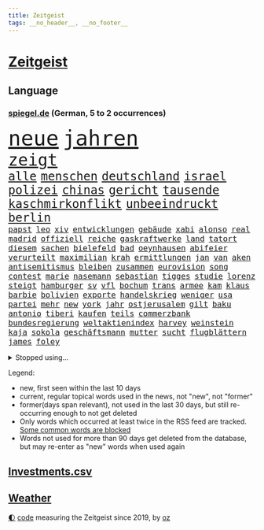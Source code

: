 ```yaml
---
title: Zeitgeist
tags: __no_header__, __no_footer__
---
```


# [Zeitgeist](https://oliz.io/zeitgeist/)

## Language

<h3><a href="https://www.spiegel.de" target="_blank">spiegel.de</a> (German, 5 to 2 occurrences)</h3>
<p style="font-family:monospace">
<span style="font-size:32pt"><a href="news_links.html#neue" class="current">neue</a></span>
<span style="font-size:32pt"><a href="news_links.html#jahren" class="current">jahren</a></span>
<br>
<span style="font-size:25pt"><a href="news_links.html#zeigt" class="current">zeigt</a></span>
<br>
<span style="font-size:18pt"><a href="news_links.html#alle" class="current">alle</a></span>
<span style="font-size:18pt"><a href="news_links.html#menschen" class="current">menschen</a></span>
<span style="font-size:18pt"><a href="news_links.html#deutschland" class="current">deutschland</a></span>
<span style="font-size:18pt"><a href="news_links.html#israel" class="current">israel</a></span>
<span style="font-size:18pt"><a href="news_links.html#polizei" class="current">polizei</a></span>
<span style="font-size:18pt"><a href="news_links.html#chinas" class="current">chinas</a></span>
<span style="font-size:18pt"><a href="news_links.html#gericht" class="current">gericht</a></span>
<span style="font-size:18pt"><a href="news_links.html#tausende" class="current">tausende</a></span>
<span style="font-size:18pt"><a href="news_links.html#kaschmirkonflikt" class="new">kaschmirkonflikt</a></span>
<span style="font-size:18pt"><a href="news_links.html#unbeeindruckt" class="current">unbeeindruckt</a></span>
<span style="font-size:18pt"><a href="news_links.html#berlin" class="current">berlin</a></span>
<br>
<span style="font-size:12pt"><a href="news_links.html#papst" class="current">papst</a></span>
<span style="font-size:12pt"><a href="news_links.html#leo" class="current">leo</a></span>
<span style="font-size:12pt"><a href="news_links.html#xiv" class="new">xiv</a></span>
<span style="font-size:12pt"><a href="news_links.html#entwicklungen" class="current">entwicklungen</a></span>
<span style="font-size:12pt"><a href="news_links.html#gebäude" class="current">gebäude</a></span>
<span style="font-size:12pt"><a href="news_links.html#xabi" class="current">xabi</a></span>
<span style="font-size:12pt"><a href="news_links.html#alonso" class="current">alonso</a></span>
<span style="font-size:12pt"><a href="news_links.html#real" class="current">real</a></span>
<span style="font-size:12pt"><a href="news_links.html#madrid" class="current">madrid</a></span>
<span style="font-size:12pt"><a href="news_links.html#offiziell" class="current">offiziell</a></span>
<span style="font-size:12pt"><a href="news_links.html#reiche" class="current">reiche</a></span>
<span style="font-size:12pt"><a href="news_links.html#gaskraftwerke" class="new">gaskraftwerke</a></span>
<span style="font-size:12pt"><a href="news_links.html#land" class="current">land</a></span>
<span style="font-size:12pt"><a href="news_links.html#tatort" class="current">tatort</a></span>
<span style="font-size:12pt"><a href="news_links.html#diesem" class="current">diesem</a></span>
<span style="font-size:12pt"><a href="news_links.html#sachen" class="current">sachen</a></span>
<span style="font-size:12pt"><a href="news_links.html#bielefeld" class="current">bielefeld</a></span>
<span style="font-size:12pt"><a href="news_links.html#bad" class="current">bad</a></span>
<span style="font-size:12pt"><a href="news_links.html#oeynhausen" class="current">oeynhausen</a></span>
<span style="font-size:12pt"><a href="news_links.html#abifeier" class="new">abifeier</a></span>
<span style="font-size:12pt"><a href="news_links.html#verurteilt" class="current">verurteilt</a></span>
<span style="font-size:12pt"><a href="news_links.html#maximilian" class="new">maximilian</a></span>
<span style="font-size:12pt"><a href="news_links.html#krah" class="new">krah</a></span>
<span style="font-size:12pt"><a href="news_links.html#ermittlungen" class="current">ermittlungen</a></span>
<span style="font-size:12pt"><a href="news_links.html#jan" class="current">jan</a></span>
<span style="font-size:12pt"><a href="news_links.html#van" class="current">van</a></span>
<span style="font-size:12pt"><a href="news_links.html#aken" class="current">aken</a></span>
<span style="font-size:12pt"><a href="news_links.html#antisemitismus" class="current">antisemitismus</a></span>
<span style="font-size:12pt"><a href="news_links.html#bleiben" class="current">bleiben</a></span>
<span style="font-size:12pt"><a href="news_links.html#zusammen" class="current">zusammen</a></span>
<span style="font-size:12pt"><a href="news_links.html#eurovision" class="current">eurovision</a></span>
<span style="font-size:12pt"><a href="news_links.html#song" class="current">song</a></span>
<span style="font-size:12pt"><a href="news_links.html#contest" class="current">contest</a></span>
<span style="font-size:12pt"><a href="news_links.html#marie" class="current">marie</a></span>
<span style="font-size:12pt"><a href="news_links.html#nasemann" class="new">nasemann</a></span>
<span style="font-size:12pt"><a href="news_links.html#sebastian" class="current">sebastian</a></span>
<span style="font-size:12pt"><a href="news_links.html#tigges" class="new">tigges</a></span>
<span style="font-size:12pt"><a href="news_links.html#studie" class="current">studie</a></span>
<span style="font-size:12pt"><a href="news_links.html#lorenz" class="current">lorenz</a></span>
<span style="font-size:12pt"><a href="news_links.html#steigt" class="current">steigt</a></span>
<span style="font-size:12pt"><a href="news_links.html#hamburger" class="current">hamburger</a></span>
<span style="font-size:12pt"><a href="news_links.html#sv" class="current">sv</a></span>
<span style="font-size:12pt"><a href="news_links.html#vfl" class="current">vfl</a></span>
<span style="font-size:12pt"><a href="news_links.html#bochum" class="current">bochum</a></span>
<span style="font-size:12pt"><a href="news_links.html#trans" class="current">trans</a></span>
<span style="font-size:12pt"><a href="news_links.html#armee" class="current">armee</a></span>
<span style="font-size:12pt"><a href="news_links.html#kam" class="current">kam</a></span>
<span style="font-size:12pt"><a href="news_links.html#klaus" class="current">klaus</a></span>
<span style="font-size:12pt"><a href="news_links.html#barbie" class="current">barbie</a></span>
<span style="font-size:12pt"><a href="news_links.html#bolivien" class="current">bolivien</a></span>
<span style="font-size:12pt"><a href="news_links.html#exporte" class="current">exporte</a></span>
<span style="font-size:12pt"><a href="news_links.html#handelskrieg" class="current">handelskrieg</a></span>
<span style="font-size:12pt"><a href="news_links.html#weniger" class="current">weniger</a></span>
<span style="font-size:12pt"><a href="news_links.html#usa" class="current">usa</a></span>
<span style="font-size:12pt"><a href="news_links.html#partei" class="current">partei</a></span>
<span style="font-size:12pt"><a href="news_links.html#mehr" class="current">mehr</a></span>
<span style="font-size:12pt"><a href="news_links.html#new" class="current">new</a></span>
<span style="font-size:12pt"><a href="news_links.html#york" class="current">york</a></span>
<span style="font-size:12pt"><a href="news_links.html#jahr" class="current">jahr</a></span>
<span style="font-size:12pt"><a href="news_links.html#ostjerusalem" class="new">ostjerusalem</a></span>
<span style="font-size:12pt"><a href="news_links.html#gilt" class="current">gilt</a></span>
<span style="font-size:12pt"><a href="news_links.html#baku" class="current">baku</a></span>
<span style="font-size:12pt"><a href="news_links.html#antonio" class="current">antonio</a></span>
<span style="font-size:12pt"><a href="news_links.html#tiberi" class="new">tiberi</a></span>
<span style="font-size:12pt"><a href="news_links.html#kaufen" class="current">kaufen</a></span>
<span style="font-size:12pt"><a href="news_links.html#teils" class="current">teils</a></span>
<span style="font-size:12pt"><a href="news_links.html#commerzbank" class="current">commerzbank</a></span>
<span style="font-size:12pt"><a href="news_links.html#bundesregierung" class="current">bundesregierung</a></span>
<span style="font-size:12pt"><a href="news_links.html#weltaktienindex" class="new">weltaktienindex</a></span>
<span style="font-size:12pt"><a href="news_links.html#harvey" class="current">harvey</a></span>
<span style="font-size:12pt"><a href="news_links.html#weinstein" class="current">weinstein</a></span>
<span style="font-size:12pt"><a href="news_links.html#kaja" class="current">kaja</a></span>
<span style="font-size:12pt"><a href="news_links.html#sokola" class="new">sokola</a></span>
<span style="font-size:12pt"><a href="news_links.html#geschäftsmann" class="current">geschäftsmann</a></span>
<span style="font-size:12pt"><a href="news_links.html#mutter" class="current">mutter</a></span>
<span style="font-size:12pt"><a href="news_links.html#sucht" class="current">sucht</a></span>
<span style="font-size:12pt"><a href="news_links.html#flugblättern" class="new">flugblättern</a></span>
<span style="font-size:12pt"><a href="news_links.html#james" class="current">james</a></span>
<span style="font-size:12pt"><a href="news_links.html#foley" class="new">foley</a></span>
</p>
<details>
<summary>Stopped using...</summary>
<p class="former" style="font-size:12pt">
co₂(1660) aktien(1659) verteilt(1659) 60(1658) erdoğan(1658) geeinigt(1658) siegt(1658) sogenannte(1658) wolfgang(1658) 100000(1657) bekannten(1657) erfolge(1657) nachwuchs(1657) antreten(1656) ausgebrochen(1656) bauen(1656) bidens(1656) ebenfalls(1656) nahverkehr(1656) sturz(1656) technik(1656) bereich(1655) einwohner(1655) lebensmittel(1655) mediziner(1655) mitunter(1655) steigende(1655) treffer(1655) angeklagter(1654) bekannte(1654) geschickt(1654) hervor(1654) mannschaft(1654) normal(1654) oberbürgermeister(1654) benzin(1653) berichte(1653) engagement(1653) enthüllt(1653) entlässt(1653) klein(1653) möglicher(1653) obama(1653) scheinen(1653) verlegt(1653) vorschläge(1653) infektion(1652) richten(1652) ursula(1652) punkten(1651) schlag(1651) bayerischen(1650) gegenteil(1650) möglichst(1650) schicksal(1650) werbung(1650) berg(1649) verteidigungsministerium(1649) trainieren(1648) restaurants(1647) sender(1647) entscheidend(1646) kleines(1646) letzter(1646) absage(1645) halben(1645) islamischen(1645) beschäftigte(1644) juli(1644) einsetzen(1643) freie(1643) aktivistin(1642) ermittlern(1642) erneuten(1642) nord(1642) türkischen(1642) wachstum(1642) versuchen(1641) verändern(1641) 11(1640) gebiet(1640) hielten(1640) tiefen(1640) torhüter(1640) ausmaß(1639) falschen(1639) vorsprung(1638) überschwemmungen(1638) pflicht(1637) ökonomen(1637) anzeichen(1636) meinen(1632) top(1627) sportler(1626) bestmarke(1625) beitrag(1624) zeigten(1624) rentner(1623) antrag(1622) auseinandersetzung(1622) kandidatur(1621) koalitionspartner(1618) versorgung(1618) niedrig(1617) dutzend(1616) lehrkräfte(1607) ausgetragen(1597) schadensersatz(1593) wetterdienst(1569) vormarsch(1532) abgestürzt(1480) geehrt(1464) anführer(1398) ohnehin(1386) partnerschaft(1381) gesund(1353) 20000(1352) magazin(1270) außenministerin(1266) ausgeben(1260) luftwaffe(1259) bekannteste(1258) schloss(1229) sank(1227) symbol(1208) inhalte(1194) spaltung(1185) gezwungen(1175) 2014(1172) betreibt(1158) rené(1158) samt(1147) lücken(1144) langsam(1131) rezession(1130) eingetroffen(1129) crew(1108) indem(1107) klopp(1088) schlamm(1081) konzerte(1072) kai(1063) kaffee(1051) tierschützer(1046) prompt(1042) olympischen(1040) osnabrück(1040) profi(1037) genauer(1021) stören(1012) legal(1008) revolution(998) bürgergeld(988) hände(981) streiks(980) einladung(979) schickte(969) ernährung(956) überraschenden(933) rückstand(919) schmeckt(918) todesstrafe(901) eric(898) ausgemacht(885) redet(885) liberale(879) game(874) kommentiert(872) nico(872) hinnehmen(863) perfekten(851) opfers(850) islamistischen(818) georgien(797) ministerpräsidenten(793) eingeladen(772) betreiben(768) pen(762) ostsee(759) mannheim(752) emotionen(750) angerichtet(749) boomt(748) zeuge(746) italiener(745) fußballverband(739) victor(733) härtere(732) beine(730) vergeltung(719) vierten(709) auswirken(706) protestierten(705) terrorismus(704) neuwahlen(702) helden(687) mysteriöse(682) model(675) missstände(673) milliardenschweren(666) auswahl(664) 2013(663) interessiert(662) schlimmer(645) 36(642) politikerinnen(642) geflohen(635) häfen(630) geprüft(619) wirbel(614) mary(608) unten(604) momente(598) gewinner(596) dient(592) herbert(583) berüchtigte(576) darstellung(573) strafgerichtshof(571) eröffnung(565) ddr(561) demos(560) taucht(555) gerechnet(552) versagt(552) nahost(547) gazastreifens(543) wild(538) attraktiver(536) recep(533) tayyip(533) aussetzen(526) unterschätzt(525) signalisiert(518) staatsanwälte(512) bundestagswahl(505) bernd(504) beklagen(503) leise(502) bestraft(500) falls(499) beleidigungen(491) billie(491) simon(491) kriegsschiffe(489) ambitionen(487) finanzen(487) guardiola(487) landung(482) pep(471) anzugreifen(470) le(469) wettkampf(458) 2006(456) matteo(452) mittleren(449) elton(444) gefühlt(442) korrigiert(441) abgewiesen(440) konzept(440) rechtlichen(433) justin(428) marathon(428) realistische(428) glimpflich(427) strategische(427) gerieten(421) 58(420) dein(418) schätzt(418) chinesisches(417) lüge(413) apples(412) blutbad(410) persönlichkeit(407) fing(403) musiala(402) langweilig(400) pole(400) jamal(399) wahren(394) bomben(393) dokumentation(393) laufende(393) lieder(390) populismus(390) 2029(386) tennisspielerin(381) anwesen(379) noah(379) paket(378) übergriffen(376) bedrohen(373) instanz(371) wirtschaftspolitik(369) längste(365) figuren(364) weltgrößten(364) sticht(363) telekom(360) entgeht(358) johnson(357) akzeptieren(356) flut(353) worüber(353) dänische(350) premiers(346) weibchen(345) sportlerinnen(343) planten(340) heimatstadt(339) verlegen(339) spanier(334) vorteile(334) neueste(331) m(330) wahlergebnis(330) nachrichtenagentur(328) auseinandersetzungen(324) jubel(324) evakuierungen(323) fußballplatz(323) paradies(323) alassad(321) beißt(321) feinde(321) meisterin(321) stärkste(317) normalen(314) royal(313) schwangerschaft(312) potenziell(311) sätzen(311) bleibe(307) smith(306) netflixdoku(304) situationen(303) nachträglich(301) schätzung(301) ursprünglich(299) weltraum(299) beziehen(297) hollywoodstars(297) praktisch(297) unsicher(297) menschlichen(293) wählten(293) umstrittenem(290) sichtbar(289) präsidentschaft(284) zimmer(284) entgehen(283) 67(282) externe(281) ryanair(281) zuspruch(281) atlantik(280) eigentliche(276) fiasko(276) zwölfjährige(276) turnen(275) eiszeit(274) marc(272) untergang(272) bundestags(271) richtungen(271) verstorben(271) notfalls(269) wettert(268) gehoben(267) radio(267) secret(266) entsprechende(265) moderiert(264) moderat(263) zögern(262) schau(260) finger(259) weiblichen(259) datum(258) einstigen(258) verließ(258) 81(257) baschar(256) geheimdienste(256) michelle(253) verfängt(253) traditionelle(248) asiatischen(245) abgebaut(242) benutzte(242) drohten(242) erstattet(242) punktet(242) viermal(241) rückführungen(239) enthoben(237) amtes(235) usbürger(235) zurecht(234) explizit(233) plante(233) beruht(232) bekämpft(231) böllern(231) andernfalls(230) dietmar(230) geschaffen(230) arne(229) bezichtigt(229) kabul(229) achtung(227) anlässlich(225) briefe(225) explodiert(220) fahrlässiger(219) schwanken(218) zulässig(218) militärjunta(217) versteckte(217) krankenkassen(216) maren(216) markige(216) auswärtssieg(211) zwang(208) krankenversicherung(207) königreich(205) na(205) offenheit(203) studiert(203) verliehen(203) indigene(202) hof(200) lenken(199) skispringen(199) country(198) ecuador(198) gefiel(196) tatortvote(196) rauchen(194) unterwäsche(193) gestützt(191) verrückt(191) bundesebene(189) lungenentzündung(189) söders(189) aufarbeitung(188) fische(186) krassen(184) freiheiten(183) erneuerbaren(181) exemplare(180) plädieren(180) leere(179) qualifiziert(179) sprit(177) sklaverei(176) dunkelheit(175) betrugsmasche(173) rüstungsindustrie(173) tumult(173) parteikollegen(172) laschet(171) überzieht(171) gazas(170) gelder(170) machtlos(169) tauscht(169) linksextremisten(168) beharrlich(167) durchsuchungen(167) joseph(167) jva(167) künftiger(167) abgelehnt(165) rookie(165) rwe(164) antike(163) bekomme(163) triumphieren(163) entschlossen(161) merkwürdige(161) oberlandesgericht(161) offizieller(161) umsetzung(161) überführt(161) vorherrschaft(159) benko(158) fallschirmspringer(158) gründerin(158) soccer(158) jude(157) zurückzukehren(157) böller(156) gavin(156) verspätet(156) 84(155) gerast(155) leibwächter(155) wechseljahre(155) funde(154) drohnenaufnahmen(153) grundsätzliche(152) bestseller(151) mist(151) meghan(150) silvesternacht(149) involviert(148) strafverfahren(148) partnern(147) rächen(147) fire(146) pompeji(146) mourinho(145) anweisung(144) berlinale(144) missbrauchsvorwürfe(144) preisverleihung(144) amtierende(143) grenzschutz(143) bittere(142) gefängnissen(142) ozean(142) ussenat(142) bafög(141) finanzierte(141) schmerzhaft(141) blindgänger(140) einsatzes(140) usgesundheitsminister(139) leiterin(138) wohnungsbau(138) beitragserhöhungen(137) brandmauer(137) fragile(137) medienberichte(137) sämtliche(137) verlangte(135) verließen(135) aufklären(134) fantasie(134) intakt(134) anhören(133) tina(133) verlauf(133) geschwindigkeit(132) 40000(131) alleingang(131) geschmuggelt(130) hofften(130) skifahrer(130) testflug(130) strafgerichtshofs(129) tiefstand(128) widersetzt(128) assad(127) inseln(127) ligaspielen(127) ausrufung(126) business(126) kranken(126) tommy(126) neuigkeiten(124) r(124) rückkehrer(124) soldat(124) signagründer(123) syrische(123) uneinig(123) unentschieden(123) verschlechtert(123) geheimdienstchef(122) kriegsrechts(122) preiserhöhungen(122) strafmaßnahmen(122) zielte(122) herzogin(121) südwesten(121) bundesarbeitsgericht(120) fck(120) 20jährigen(119) nasa(119) o(119) rebellen(119) umsturz(119) affront(118) amtskollegen(118) brian(118) begeht(117) willkürlich(117) übergangsregierung(117) erwartete(116) genötigt(116) syrischer(116) empfehlen(115) insolvent(115) kochbücher(115) maßgeblich(115) mr(115) rezepte(115) sanierung(115) appelliert(114) demonstrierten(114) logik(114) sicherheitspolitik(114) epidemie(113) friends(113) winzige(113) lernte(112) luigi(112) tatverdacht(112) 42jähriger(111) forever(111) herrschaft(111) law(111) überdenken(111) falten(110) konzepte(110) premierministers(110) gelbhaar(109) erbeuten(108) firmenboss(108) innen(108) jason(108) markle(108) mythos(106) psychiatrie(106) magdeburger(105) ostdeutschen(105) besitz(104) gestaltete(104) piste(104) amtsübernahme(103) geschmack(103) schärfere(103) cruz(102) feuerwehrleute(102) mccartney(102) salman(102) wiederholten(102) behauptung(101) verlängern(101) verteuert(101) heiklen(100) trocken(100) hochtouren(99) machenschaften(99) titelrennen(99) begehrte(98) lebensraum(98) unsicherheiten(98) sackt(97) uskonzerne(97) lieferten(96) breites(95) introvertierte(95) landesweite(95) weltlage(95) artikel(94) hinweisen(94) verschluckt(94) csupolitiker(93) dänemarks(93) gegenkandidaten(93) karibik(93) militärregierung(93) berufsleben(92) dahinterstecken(92) freier(92) kälte(92) pflegeheim(92) promille(92) skispringer(92) spezialisiert(92) abzuwenden(91) boote(91) grill(91) bedingt(90) unruhige(90) blondie(89) karriereknick(89) philip(89) schauspielstars(89) tempolimit(89) teslachefs(89) trübe(89) werten(89) wilden(89) betrachten(88) bitteren(88) eukommissionschefin(88) familiären(88) immobilienreich(88) personenschutz(88) routine(88) strommarkt(88) studio(88) aufzunehmen(87) bewusster(87) gerüchteküche(87) grundstück(87) inn(87) vage(87) aufschieben(86) gesunde(86) hochfahren(86) häuslicher(86) landeschef(86) taiwanchinakonflikt(86) verziehen(85) bankrotterklärung(84) diversitätsprogramme(84) lobbyarbeit(84) montagmorgen(84) prager(84) wappnet(84) entschärfung(83) iwfchefin(83) newsom(83) protests(83) totes(83) trockene(83) endlose(82) erhärtet(82) fern(82) interviews(82) introvertiert(82) blendete(81) doppeltes(81) einzuschränken(81) fehlverhalten(81) gemüse(81) iea(81) kutsche(81) sussex(81) verbesserung(81) bussen(80) energieversorgung(80) enthüllen(80) schockanrufen(80) schockanrufer(80) spannung(80) verschickte(80) agent(79) ausgesucht(79) flüssen(79) aufheben(78) durchzusetzen(78) nationalspielerin(78) aufklärungsflugzeug(77) floriert(77) imperialismus(77) korruptionsprozess(77) langes(77) malek(77) mel(77) rami(77) bundesligaklubs(76) lynch(76) mitgerissen(76) posts(76) schmähpreis(76) sozialversicherung(76) sushi(76) telefonbetrug(76) usjustizministerin(76) agentur(75) aneinandergeraten(75) aquarium(75) belästigungsvorwürfe(75) brancheninsider(75) entwickelte(75) erfreut(75) frauenfußball(75) defensive(74) eubürgern(74) friedhof(74) gelesen(74) menstruation(74) schmierereien(74) zivilklage(74) amthor(73) aneinander(73) ideologien(73) kollegium(73) tatbegehungsgefahr(73) huthimilizen(72) metaceo(72) socialmediaplattform(72) achim(71) blockbuster(71) lecker(71) patientenverfügung(71) quer(71) solarstrom(71) tornados(71) wilder(71) zwangsurlaub(71) agieren(70) anschauen(70) mette(70) misshandlungsvorwürfe(70) puma(70) saarland(70) seuche(70) spende(70) tiktokapp(70) usfirma(70) ash(69) ismitglied(69) räuber(69) antonelli(68) aufwärts(68) bewährten(68) handels(68) kimi(68) weht(68) aufbauen(67) fler(67) unbehagen(67) abschottung(66) frederiksen(66) fünfpunkteplan(66) großbuchstaben(66) heizöl(66) house(66) kabarettist(66) nähern(66) petition(66) siliconvalleygrößen(66) untersuchungsbericht(66) verschärfungen(66) übergang(66) annehmen(65) europäischem(65) finanzlage(65) fußballnationalelf(65) kräftemessen(65) löw(65) seriös(65) warnten(65) agiert(64) gecancelt(64) nationalisten(64) ostbeauftragte(64) wale(64) konzentrationslagers(63) topspiel(63) aufwachen(62) berlinerin(62) gezüchtet(62) ole(62) pausiert(62) usarmee(62) verleihung(62) ärztinnen(62) abitur(61) lübeck(61) lübecker(61) schulweg(61) strafbefehl(61) einfuhrzöllen(60) charakters(59) handelspartnern(59) rechnungshof(59) rohstoffe(59) einigungen(58) staatskasse(58) thrones(58) beeindrucken(57) einsperren(57) hagelt(57) ungeheuer(57) verteilen(57) wuppertal(57) 38jähriger(56) anrecht(56) engagierte(56) lala(56) rider(56) selbstständigkeit(56) urteilt(56) ausgenommen(55) ausgenutzt(55) ernster(55) fördert(55) grönemeyer(55) internationalem(55) komitee(55) lagune(55) vorurteilen(55) abgezockt(54) arbeitsbedingungen(54) behtash(54) fahrschüler(54) kommunale(54) maryam(54) nationalen(54) sanaeeha(54) widerlegt(54) curling(53) ledmasken(53) pflanzen(53) verwaltung(53) überboten(53) assistent(52) beugt(52) bodycams(52) eli(52) fressen(52) gewählte(52) nachhaltiger(52) stichwaffen(52) adams(51) angefangen(51) kletterer(51) kompletten(51) veruntreute(51) wirtschaftsforscher(51) überfälle(51) ami(50) führerscheinprüfung(50) hohn(50) miroslav(50) rächt(50) staatspräsident(50) tiefsten(50) wissenschaftlerin(50) absolvieren(49) geschwindigkeitsbegrenzung(49) großvater(49) handelsbilanzen(49) ostukraine(49) abgeben(48) fahrerlaubnis(48) masterplan(48) menschenrechtsgruppen(48) multimilliardär(48) obst(48) scheinbar(48) transparency(48) faktor(47) kinshasa(47) totem(47) uss(47) 64(46) ausschuss(46) debütalbum(46) energiequelle(46) intellektuellen(46) philosoph(46) freigang(45) gestreikt(45) prägenden(45) steuergeld(45) anhalt(44) blaue(44) erschaffen(44) konfrontationskurs(44) luxushotel(44) selbstständig(44) snl(44) stimmrecht(44) venus(44) 32jähriger(43) bäcker(43) francesca(43) künstlichem(43) vernichten(43) zweifelhafte(43) forscherteam(42) fußballweltmeister(42) klauen(41) sozialer(41) 46jährige(40) franchise(40) kurieren(40) masernausbruch(40) sandalen(40) schlossen(40) wahrscheinlichkeit(40) selina(39) titanic(39) abgesackt(38) akzeptiert(38) hervorragende(38) schwangere(38) triathlon(38) autonome(37) geisterstadt(37) generäle(37) kohlenmonoxidvergiftung(37) kopenhagen(37) kostete(37) lieferkettengesetz(37) rückgrat(37) schwächt(37) ungarischen(37) weltmeisterin(37) 239(36) atlético(36) handelspolitik(36) koalitionsgesprächen(35) skelette(35) sommermärchenprozess(35) drittgrößte(34) fenerbahçe(34) gelsenkirchen(34) impfskeptiker(34) rekordkurs(34) retterin(34) schweitzer(34) stein(34) zurückgewinnen(34) amazons(33) blutig(33) bundesamtes(33) hercules(33) highschool(33) knappes(33) politischem(33) wirtschaftsflaute(33) wohnungsnot(33) zerbrechen(33) 13000(32) bundesweiten(32) komplexe(32) konter(32) zugestellt(32) absurde(31) parteiübergreifend(31) abschreckung(30) bündnispartner(30) eingefrorenes(30) gelüftet(30) inspirieren(30) krywyj(30) portfolio(30) rih(30) schulleiter(30) zivile(30) auszusetzen(29) beigebracht(29) flugverkehr(29) grundlage(29) mittelamerika(29) spätestens(29) batman(28) csulandesgruppenchef(28) côte(28) demokratien(28) dying(28) d’azur(28) formiert(28) jesse(28) justizopfer(28) krauth(28) liganiederlage(28) saal(28) tankstellen(28) theatermacher(28) aung(27) beate(27) doppelstaatler(27) eingebunden(27) endloser(27) hlaing(27) juntachef(27) kampfpilot(27) min(27) männlich(27) ungewöhnlicher(27) weltordnung(27) ägyptischen(27) übung(27) begeben(26) femizide(26) hürden(26) lachs(26) mutigen(26) staatsgemäldesammlungen(26) virus(26) abschnitt(25) selenskyjs(25) unterrepräsentiert(25) 39jährige(24) arbeiteten(24) etf(24) existierenden(24) separatisten(24) stall(24) tobte(24) visa(24) zeitungsbericht(24) disqualifikationen(23) geldes(23) heldin(23) johansson(23) prevc(23) quadratmetern(23) scarlett(23) umweltministerin(23) vortag(23) willst(23) zollankündigungen(23) fotografen(22) glaubten(22) goldenes(22) junta(22) militärübung(22) schuldenpaket(22) siebten(22) vermeidbar(22) atubolu(21) erstellt(21) gefälschten(21) verbrennerausstieg(21) woidke(21) albert(20) shop(20) abräumen(19) ausgegangen(19) gegenzölle(19) gymnasiums(19) hobbys(19) stroot(19) angepasst(18) anschlagsplans(18) asylsystems(18) belegschaft(18) einzudämmen(18) fahndung(18) reißenden(18) schlau(18) südsudan(18) unojob(18) ausschnitte(17) leckere(17) mpox(17) obduktion(17) überzogene(17) bodenoffensive(16) erheblichem(16) konsens(16) raumflug(16) visum(16) vorgeschmack(16) bürgerrechtler(15) copa(15) felder(15) handelskonflikt(15) jordan(15) mailandsanremo(15) pater(15) prüfungen(15) schimmel(15) usnotenbank(15) 160000(14) banker(14) carl(14) darknet(14) finnlands(14) rechtlich(14) schüchtern(14) uhrenindustrie(14) anpassung(13) chp(13) erfand(13) fernseher(13) prozessbeginn(13) schreck(13) upamecano(13) verfilmung(13) kühlungsborn(12) ortschaften(12) taiwans(12) verläuft(12) nachgeben(11) pokalhalbfinale(11) schlimmes(11) unterbreitet(11) zusammenbringt(11)
</p>
</details>
<p>Legend:
<ul>
<li><span class="new">new</span>, first seen within the last 10 days</li>
<li><span class="current">current</span>, regular topical words used in the news, not "new", not "former"</li>
<li><span class="former">former(days span relevant)</span>, not used in the last 30 days, but still re-occurring enough to not get deleted</li>
<li>Only words which occurred at least twice in the RSS feed are tracked. <a href="language/filters.py">Some common words are blocked</a></li>
<li>Words not used for more than 90 days get deleted from the database, but may re-enter as "new" words when used again</li>
</ul>
</p>

## [Investments](investments.html)[.csv](investments.csv)

## [Weather](weather.html)

<footer>
<a href="javascript:toggleTheme()" class="nav">🌓</a>
<a href="https://github.com/ooz/zeitgeist">code</a> measuring the Zeitgeist since 2019, by <a href="https://oliz.io">oz</a>
</footer>
